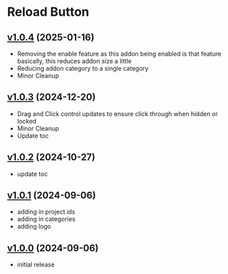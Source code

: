 # Reload Button

## [v1.0.4](https://github.com/rbgdevx/auto-body-res/releases/tag/v1.0.4) (2025-01-16)

- Removing the enable feature as this addon being enabled is that feature basically, this reduces addon size a little
- Reducing addon category to a single category
- Minor Cleanup

## [v1.0.3](https://github.com/rbgdevx/auto-body-res/releases/tag/v1.0.3) (2024-12-20)

- Drag and Click control updates to ensure click through when hidden or locked
- Minor Cleanup
- Update toc

## [v1.0.2](https://github.com/rbgdevx/auto-body-res/releases/tag/v1.0.2) (2024-10-27)

- update toc

## [v1.0.1](https://github.com/rbgdevx/auto-body-res/releases/tag/v1.0.1) (2024-09-06)

- adding in project ids
- adding in categories
- adding logo

## [v1.0.0](https://github.com/rbgdevx/auto-body-res/releases/tag/v1.0.0) (2024-09-06)

- initial release
